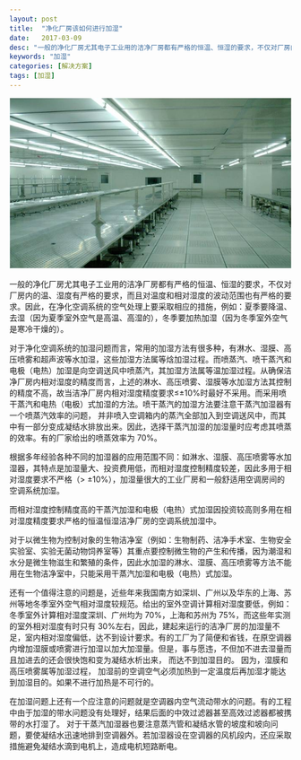 ```yaml
---
layout: post
title:  "净化厂房该如何进行加湿"
date:   2017-03-09
desc: "一般的净化厂房尤其电子工业用的洁净厂房都有严格的恒温、恒湿的要求，不仅对厂房内的温、湿度有严格的要求，而且对温度和相对湿度的波动范围也有严格的要求。因此，在净化空调系统的空气处理上要采取相应的措施，例如：夏季要降温、去湿（因为夏季室外空气是高温、高湿的），冬季要加热加湿（因为冬季室外空气是寒冷干燥的）"
keywords: "加湿"
categories: [解决方案]
tags: [加湿]
---
```


![](/static/img/2017/03/0901.jpg)

一般的净化厂房尤其电子工业用的洁净厂房都有严格的恒温、恒湿的要求，不仅对厂房内的温、湿度有严格的要求，而且对温度和相对湿度的波动范围也有严格的要求。因此，在净化空调系统的空气处理上要采取相应的措施，例如：夏季要降温、去湿（因为夏季室外空气是高温、高湿的），冬季要加热加湿（因为冬季室外空气是寒冷干燥的）。

对于净化空调系统的加湿问题而言，常用的加湿方法有很多种，有淋水、湿膜、高压喷雾和超声波等水加湿，这些加湿方法属等焓加湿过程。而喷蒸汽、喷干蒸汽和电极（电热）加湿是向空调送风中喷蒸汽，其加湿方法属等温加湿过程。从确保洁净厂房内相对湿度的精度而言，上述的淋水、高压喷雾、湿膜等水加湿方法其控制的精度不高，故当洁净厂房内相对湿度精度要求≤±10%时最好不采用。而采用喷干蒸汽和电热（电极）式加湿的方法。喷干蒸汽的加湿方法要注意干蒸汽加湿器有一个喷蒸汽效率的问题， 并非喷入空调箱内的蒸汽全部加入到空调送风中，而其中有一部分变成凝结水排放出来。因此，选择干蒸汽加湿的加湿量时应考虑其喷蒸的效率。有的厂家给出的喷蒸效率为 70%。

根据多年经验各种不同的加湿器的应用范围不同：如淋水、湿膜、高压喷雾等水加湿器，其特点是加湿量大、投资费用低，而相对湿度控制精度较差，因此多用于相对湿度要求不严格（> ±10%），加湿量很大的工业厂房和一般舒适用空调房间的空调系统加湿。 

而相对湿度控制精度高的干蒸汽加湿和电极（电热）式加湿因投资较高则多用在相对湿度精度要求严格的恒温恒湿洁净厂房的空调系统加湿中。 

对于以微生物为控制对象的生物洁净室（例如：生物制药、洁净手术室、生物安全实验室、实验无菌动物饲养室等）其重点要控制微生物的产生和传播，因为潮湿和水分是微生物滋生和繁殖的条件，因此水加湿的淋水、湿膜、高压喷雾等方法不能用在生物洁净室中，只能采用干蒸汽加湿和电极（电热）式加湿。 

还有一个值得注意的问题是，近些年来我国南方如深圳、广州以及华东的上海、苏州等地冬季室外空气相对湿度较规范。给出的室外空调计算相对湿度要低，例如：冬季室外计算相对湿度深圳、广州均为 70%，上海和苏州为 75%，而这些年实测的室外相对湿度有时只有 30%左右，因此，建起来运行的洁净厂房的加湿量不足，室内相对湿度偏低，达不到设计要求。有的工厂为了简便和省钱，在原空调器内增加湿膜或喷雾进行加湿以加大加湿量。但是，事与愿违，不但加不进去湿量而且加进去的还会很快饱和变为凝结水析出来， 而达不到加湿目的。 因为，湿膜和高压喷雾属等加湿过程， 加湿前的空调空气必须加热到一定温度后再加湿才能达到加湿目的。如果不进行加热是不可行的。 

在加湿问题上还有一个应注意的问题就是空调器内空气流动带水的问题。有的工程中由于加湿的带水问题没有处理好，结果后面的中效过滤器甚至高效过滤器都被携带的水打湿了。 对于干蒸汽加湿器也要注意蒸汽管和凝结水管的坡度和坡向问题，要使凝结水迅速地排到空调器外。若加湿器设在空调器的风机段内，还应采取措施避免凝结水滴到电机上，造成电机短路断电。
